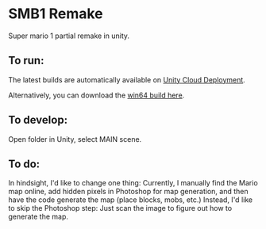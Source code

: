 # SMB1 Remake
Super mario 1 partial remake in unity.

## To run:
The latest builds are automatically available on [Unity Cloud Deployment](https://developer.cloud.unity3d.com/build/orgs/serg06/projects/roguelike/).

Alternatively, you can download the [win64 build here](/raw/master/bin/windows_64bit.zip).

## To develop:
Open folder in Unity, select MAIN scene.

## To do:
In hindsight, I'd like to change one thing: Currently, I manually find the Mario map online, add hidden pixels in Photoshop for map generation, and then have the code generate the map (place blocks, mobs, etc.) Instead, I'd like to skip the Photoshop step: Just scan the image to figure out how to generate the map.
